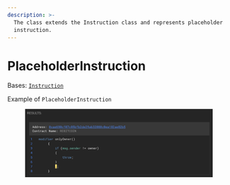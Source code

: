 ```yaml
---
description: >-
  The class extends the Instruction class and represents placeholder
  instruction.
---
```


# PlaceholderInstruction

Bases: [`Instruction`](./)

Example of `PlaceholderInstruction`

<figure><img src="../../.gitbook/assets/image (2) (1) (1).png" alt=""><figcaption></figcaption></figure>
